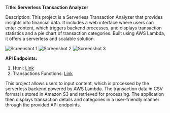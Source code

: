 **Title: Serverless Transaction Analyzer**

Description: This project is a Serverless Transaction Analyzer that provides insights into financial data. It includes a web interface where users can enter content, which triggers backend processes, and displays transaction statistics and a pie chart of transaction categories. Built using AWS Lambda, it offers a serverless and scalable solution.

![Screenshot 1](https://cdn.discordapp.com/attachments/359470187088576514/1160306610422431744/image.png?ex=65342ebd&is=6521b9bd&hm=9e6fbc15a0d8610e28d046689b128de6020a045306aa66758b9f11cd0d6bc748&)
![Screenshot 2](https://cdn.discordapp.com/attachments/359470187088576514/1160302302125637712/image.png?ex=65342aba&is=6521b5ba&hm=790d38bbdb80845f799b3a42ce53809e905ad2a17b4dc47a818858dbd1cf0e39)
![Screenshot 3](https://cdn.discordapp.com/attachments/359470187088576514/1160303365503340594/image.png?ex=65342bb7&is=6521b6b7&hm=b48f48ead78b88c101e4aa12f1f86da4ca915ad3b176e792d0b49cc119b7a055&)

**API Endpoints:**

1. Html: [Link](https://518julmqj9.execute-api.us-east-1.amazonaws.com/default/create_file_s3)
2. Transactions Functions: [Link](https://0mmcz2p1dh.execute-api.us-east-1.amazonaws.com/default/count_transactions)

This project allows users to input content, which is processed by the serverless backend powered by AWS Lambda. The transaction data in CSV format is stored in Amazon S3 and retrieved for processing. The application then displays transaction details and categories in a user-friendly manner through the provided API endpoints.
